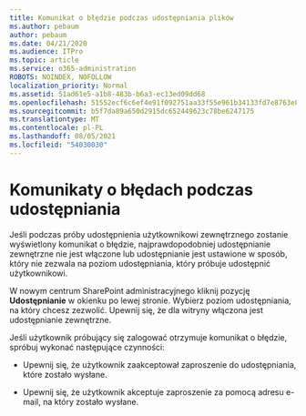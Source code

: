 ```yaml
---
title: Komunikat o błędzie podczas udostępniania plików
ms.author: pebaum
author: pebaum
ms.date: 04/21/2020
ms.audience: ITPro
ms.topic: article
ms.service: o365-administration
ROBOTS: NOINDEX, NOFOLLOW
localization_priority: Normal
ms.assetid: 51ad61e5-a1b8-483b-b6a3-ec13ed09dd68
ms.openlocfilehash: 51552ecf6c6ef4e91f092751aa33f55e961b34133fd7e8763e84f1a2c894d5a9
ms.sourcegitcommit: b5f7da89a650d2915dc652449623c78be6247175
ms.translationtype: MT
ms.contentlocale: pl-PL
ms.lasthandoff: 08/05/2021
ms.locfileid: "54030030"
---
```

# <a name="error-messages-when-sharing"></a>Komunikaty o błędach podczas udostępniania

Jeśli podczas próby udostępnienia użytkownikowi zewnętrznego zostanie wyświetlony komunikat o błędzie, najprawdopodobniej udostępnianie zewnętrzne nie jest włączone lub udostępnianie jest ustawione w sposób, który nie zezwala na poziom udostępniania, który próbuje udostępnić użytkownikowi.
  
W nowym centrum SharePoint administracyjnego kliknij pozycję **Udostępnianie** w okienku po lewej stronie. Wybierz poziom udostępniania, na który chcesz zezwolić. Upewnij się, że dla witryny włączona jest udostępnianie zewnętrzne. 
  
Jeśli użytkownik próbujący się zalogować otrzymuje komunikat o błędzie, spróbuj wykonać następujące czynności:
  
- Upewnij się, że użytkownik zaakceptował zaproszenie do udostępniania, które zostało wysłane.
    
- Upewnij się, że użytkownik akceptuje zaproszenie za pomocą adresu e-mail, na który zostało wysłane.
    

